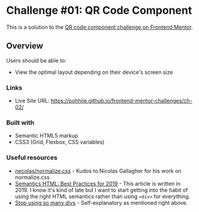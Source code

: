 # Challenge #01: QR Code Component

This is a solution to the [QR code component challenge on Frontend Mentor](https://www.frontendmentor.io/challenges/qr-code-component-iux_sIO_H).

## Overview

Users should be able to:

- View the optimal layout depending on their device's screen size

### Links

- Live Site URL: https://pohhjie.github.io/frontend-mentor-challenges/ch-02/

### Built with

- Semantic HTML5 markup
- CSS3 (Grid, Flexbox, CSS variables)

### Useful resources

- [necolas/normalize.css](https://github.com/necolas/normalize.css/) - Kudos to Nicolas Gallagher for his work on normalize.css
- [Semantics HTML: Best Practices for 2019](https://www.elegantthemes.com/blog/wordpress/semantic-html-best-practices-for-2019) - This article is written in 2019. I know it's kind of late but I want to start getting into the habit of using the right HTML semantics rather than using ```<div>``` for everything.
- [Stop using so many divs](https://dev.to/kenbellows/stop-using-so-many-divs-an-intro-to-semantic-html-3i9i) - Self-explanatory as mentioned right above.
